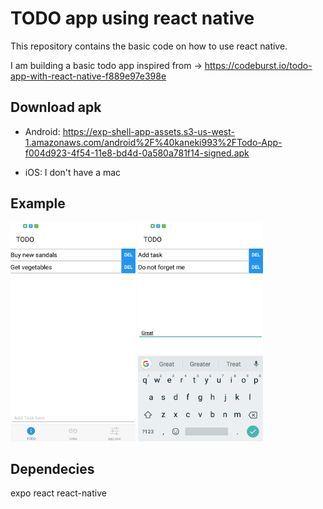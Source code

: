 # TODO app using react native

This repository contains the  basic code on how to use react native.

I am building a basic todo app inspired from -> https://codeburst.io/todo-app-with-react-native-f889e97e398e
## Download apk
- Android: https://exp-shell-app-assets.s3-us-west-1.amazonaws.com/android%2F%40kaneki993%2FTodo-App-f004d923-4f54-11e8-bd4d-0a580a781f14-signed.apk

- iOS: I don't have a mac

## Example 
<img src="./assets/images/screenshot1.png" width="200" height="350" style="padding: 5" /> <img src="./assets/images/screenshot3.png" width="200" height="350" style="padding: 5"/>


## Dependecies
expo 
react
react-native 